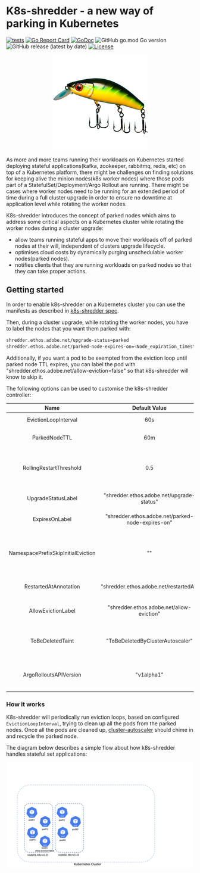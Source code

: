 # K8s-shredder - a new way of parking in Kubernetes

[![tests](https://github.com/adobe/k8s-shredder/actions/workflows/ci.yaml/badge.svg)](https://github.com/adobe/k8s-shredder/actions/workflows/ci.yaml)
[![Go Report Card](https://goreportcard.com/badge/github.com/adobe/k8s-shredder)](https://goreportcard.com/report/github.com/adobe/k8s-shredder)
[![GoDoc](https://pkg.go.dev/badge/github.com/adobe/k8s-shredder?status.svg)](https://pkg.go.dev/github.com/adobe/k8s-shredder?tab=doc)
![GitHub go.mod Go version](https://img.shields.io/github/go-mod/go-version/adobe/k8s-shredder)
![GitHub release (latest by date)](https://img.shields.io/github/v/release/adobe/k8s-shredder)
[![License](https://img.shields.io/badge/License-Apache_2.0-blue.svg)](https://opensource.org/licenses/Apache-2.0)

<p align="center">
  <img src="docs/shredder_firefly.png" alt="K8s-Shredder project">
</p>

As more and more teams running their workloads on Kubernetes started deploying stateful applications(kafka, zookeeper, 
rabbitmq, redis, etc) on top of a Kubernetes platform, there might be challenges on finding solutions for keeping alive the minion 
nodes(k8s worker nodes) where those pods part of a StatefulSet/Deployment/Argo Rollout are running. 
There might be cases where worker nodes need to be running for an extended period of time during a full cluster upgrade in order to 
ensure no downtime at application level while rotating the worker nodes.

K8s-shredder introduces the concept of parked nodes which aims to address some critical aspects on a Kubernetes cluster while 
rotating the worker nodes during a cluster upgrade:

- allow teams running stateful apps to move their workloads off of parked nodes at their will, independent of clusters upgrade
lifecycle.
- optimises cloud costs by dynamically purging unschedulable worker nodes(parked nodes).
- notifies clients that they are running workloads on parked nodes so that they can take proper actions.


## Getting started

In order to enable k8s-shredder on a Kubernetes cluster you can use the manifests as described in [k8s-shredder spec](
internal/testing/k8s-shredder.yaml).

Then, during a cluster upgrade, while rotating the worker nodes, you have to label the nodes that you want them parked with:
```bash
shredder.ethos.adobe.net/upgrade-status=parked
shredder.ethos.adobe.net/parked-node-expires-on=<Node_expiration_timestamp>
```

Additionally, if you want a pod to be exempted from the eviction loop until parked node TTL expires, you can label the pod with
"shredder.ethos.adobe.net/allow-eviction=false" so that k8s-shredder will know to skip it.

The following options can be used to customise the k8s-shredder controller:

|                  Name                   |                   Default Value                   |                                                            Description                                                            |
|:---------------------------------------:|:-------------------------------------------------:|:---------------------------------------------------------------------------------------------------------------------------------:|
|          EvictionLoopInterval           |                        60s                        |                                            How often to run the eviction loop process                                             |
|              ParkedNodeTTL              |                        60m                        |                                 Time a node can be parked before starting force eviction process                                  |
|         RollingRestartThreshold         |                        0.5                        |               How much time(percentage) should pass from ParkedNodeTTL before starting the rollout restart process                |
|           UpgradeStatusLabel            |     "shredder.ethos.adobe.net/upgrade-status"     |                                            Label used for the identifying parked nodes                                            |
|             ExpiresOnLabel              | "shredder.ethos.adobe.net/parked-node-expires-on" |                                        Label used for identifying the TTL for parked nodes                                        |
|   NamespacePrefixSkipInitialEviction    |                        ""                         | For pods in namespaces having this prefix proceed directly with a rollout restart without waiting for the RollingRestartThreshold |
|          RestartedAtAnnotation          |      "shredder.ethos.adobe.net/restartedAt"       |                               Annotation name used to mark a controller object for rollout restart                                |
|           AllowEvictionLabel            |     "shredder.ethos.adobe.net/allow-eviction"     |                        Label used for skipping evicting pods that have explicitly set this label on false                         |
|            ToBeDeletedTaint             |         "ToBeDeletedByClusterAutoscaler"          |               Node taint used for skipping a subset of parked nodes that are already handled by cluster-autoscaler                |
|         ArgoRolloutsAPIVersion          |                    "v1alpha1"                     |                     API version from `argoproj.io` API group to be used while handling Argo Rollouts objects                      |


### How it works

K8s-shredder will periodically run eviction loops, based on configured `EvictionLoopInterval`, trying to clean up all the pods from
the parked nodes. Once all the pods are cleaned up, [cluster-autoscaler](
https://github.com/kubernetes/autoscaler/tree/master/cluster-autoscaler) should chime in and recycle the parked node.

The diagram below describes a simple flow about how k8s-shredder handles stateful set applications:

<img src="docs/k8s-shredder.gif" alt="K8s-Shredder project"/>
